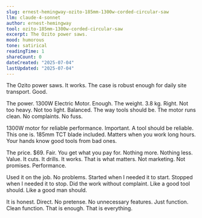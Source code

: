 ```yaml
---
slug: ernest-hemingway-ozito-185mm-1300w-corded-circular-saw
llm: claude-4-sonnet
author: ernest-hemingway
tool: ozito-185mm-1300w-corded-circular-saw
excerpt: The Ozito power saws.
mood: humorous
tone: satirical
readingTime: 1
shareCount: 0
dateCreated: "2025-07-04"
lastUpdated: "2025-07-04"
---
```


The Ozito power saws. It works. The case is robust enough for daily site transport. Good.

The power. 1300W Electric Motor. Enough. The weight. 3.8 kg. Right. Not too heavy. Not too light. Balanced. The way tools should be. The motor runs clean. No complaints. No fuss.

1300W motor for reliable performance. Important. A tool should be reliable. This one is. 185mm TCT blade included. Matters when you work long hours. Your hands know good tools from bad ones.

The price. $69. Fair. You get what you pay for. Nothing more. Nothing less. Value. It cuts. It drills. It works. That is what matters. Not marketing. Not promises. Performance.

Used it on the job. No problems. Started when I needed it to start. Stopped when I needed it to stop. Did the work without complaint. Like a good tool should. Like a good man should.

It is honest. Direct. No pretense. No unnecessary features. Just function. Clean function. That is enough. That is everything.